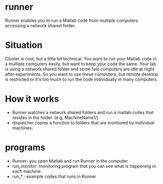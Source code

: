 # runner
Runner enables you to run a Matlab code from multiple computers accessing a network shared folder. 

# Situation
Cluster is cool, but a little bit technical. You want to run your Matlab code in a multiple computers easily, but want to keep your code the same. Your lab is using a network shared folder and some fast computers are idle at night after experiments. So you want to use these computers, but remote desktop is restricted or it's too much to run the code individually in many computers. 

# How it works
- Runner watches a network shared folders and run a matlab codes that resides in the folder. (e.g, MachineName1/)
- dispatcher copies a function to folders that are monitored by individual machines.

# programs
- Runner: you open Matlab and run Runner in the computer
- run_monitor: monitoring program that you can see what is happening in each machine.
- run_* : example codes that runs in Runner

